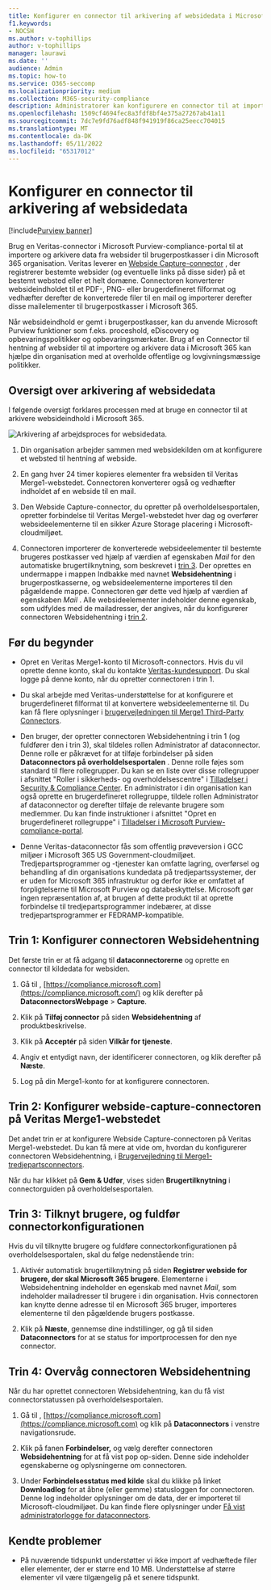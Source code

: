 ```yaml
---
title: Konfigurer en connector til arkivering af websidedata i Microsoft 365
f1.keywords:
- NOCSH
ms.author: v-tophillips
author: v-tophillips
manager: laurawi
ms.date: ''
audience: Admin
ms.topic: how-to
ms.service: O365-seccomp
ms.localizationpriority: medium
ms.collection: M365-security-compliance
description: Administratorer kan konfigurere en connector til at importere og arkivere websidehentningsdata fra Veritas i Microsoft 365. Med denne connector kan du arkivere data fra tredjepartsdatakilder i Microsoft 365 så du kan bruge funktioner til overholdelse af angivne standarder, f.eks. juridisk bevarelse, indholdssøgning og opbevaringspolitikker til at administrere din organisations tredjepartsdata.
ms.openlocfilehash: 1509cf4694fec8a3fdf8bf4e375a27267ab41a11
ms.sourcegitcommit: 7dc7e9fd76adf848f941919f86ca25eecc704015
ms.translationtype: MT
ms.contentlocale: da-DK
ms.lasthandoff: 05/11/2022
ms.locfileid: "65317012"
---
```

# <a name="set-up-a-connector-to-archive-webpage-data"></a>Konfigurer en connector til arkivering af websidedata

[!include[Purview banner](../includes/purview-rebrand-banner.md)]

Brug en Veritas-connector i Microsoft Purview-compliance-portal til at importere og arkivere data fra websider til brugerpostkasser i din Microsoft 365 organisation. Veritas leverer en [Webside Capture-connector](https://globanet.com/webpage-capture) , der registrerer bestemte websider (og eventuelle links på disse sider) på et bestemt websted eller et helt domæne. Connectoren konverterer websideindholdet til et PDF-, PNG- eller brugerdefineret filformat og vedhæfter derefter de konverterede filer til en mail og importerer derefter disse mailelementer til brugerpostkasser i Microsoft 365.

Når websideindhold er gemt i brugerpostkasser, kan du anvende Microsoft Purview funktioner som f.eks. proceshold, eDiscovery og opbevaringspolitikker og opbevaringsmærkater. Brug af en Connector til hentning af websider til at importere og arkivere data i Microsoft 365 kan hjælpe din organisation med at overholde offentlige og lovgivningsmæssige politikker.

## <a name="overview-of-archiving-webpage-data"></a>Oversigt over arkivering af websidedata

I følgende oversigt forklares processen med at bruge en connector til at arkivere websideindhold i Microsoft 365.

![Arkivering af arbejdsproces for websidedata.](../media/WebPageCaptureConnectorWorkflow.png)

1. Din organisation arbejder sammen med websidekilden om at konfigurere et websted til hentning af webside.

2. En gang hver 24 timer kopieres elementer fra websiden til Veritas Merge1-webstedet. Connectoren konverterer også og vedhæfter indholdet af en webside til en mail.

3. Den Webside Capture-connector, du opretter på overholdelsesportalen, opretter forbindelse til Veritas Merge1-webstedet hver dag og overfører websideelementerne til en sikker Azure Storage placering i Microsoft-cloudmiljøet.

4. Connectoren importerer de konverterede websideelementer til bestemte brugeres postkasser ved hjælp af værdien af egenskaben *Mail* for den automatiske brugertilknytning, som beskrevet i [trin 3](#step-3-map-users-and-complete-the-connector-setup). Der oprettes en undermappe i mappen Indbakke med navnet **Websidehentning** i brugerpostkasserne, og websideelementerne importeres til den pågældende mappe. Connectoren gør dette ved hjælp af værdien af egenskaben *Mail* . Alle websideelementer indeholder denne egenskab, som udfyldes med de mailadresser, der angives, når du konfigurerer connectoren Websidehentning i [trin 2](#step-2-configure-the-webpage-capture-connector-on-the-veritas-merge1-site).

## <a name="before-you-begin"></a>Før du begynder

- Opret en Veritas Merge1-konto til Microsoft-connectors. Hvis du vil oprette denne konto, skal du kontakte [Veritas-kundesupport](https://www.veritas.com/content/support/). Du skal logge på denne konto, når du opretter connectoren i trin 1.

- Du skal arbejde med Veritas-understøttelse for at konfigurere et brugerdefineret filformat til at konvertere websideelementerne til. Du kan få flere oplysninger i [brugervejledningen til Merge1 Third-Party Connectors](https://docs.ms.merge1.globanetportal.com/Merge1%20Third-Party%20Connectors%20Web%20Page%20Capture%20User%20Guide%20.pdf).

- Den bruger, der opretter connectoren Websidehentning i trin 1 (og fuldfører den i trin 3), skal tildeles rollen Administrator af dataconnector. Denne rolle er påkrævet for at tilføje forbindelser på siden **Dataconnectors på overholdelsesportalen** . Denne rolle føjes som standard til flere rollegrupper. Du kan se en liste over disse rollegrupper i afsnittet "Roller i sikkerheds- og overholdelsescentre" i [Tilladelser i Security & Compliance Center](../security/office-365-security/permissions-in-the-security-and-compliance-center.md#roles-in-the-security--compliance-center). En administrator i din organisation kan også oprette en brugerdefineret rollegruppe, tildele rollen Administrator af dataconnector og derefter tilføje de relevante brugere som medlemmer. Du kan finde instruktioner i afsnittet "Opret en brugerdefineret rollegruppe" i [Tilladelser i Microsoft Purview-compliance-portal](microsoft-365-compliance-center-permissions.md#create-a-custom-role-group).

- Denne Veritas-dataconnector fås som offentlig prøveversion i GCC miljøer i Microsoft 365 US Government-cloudmiljøet. Tredjepartsprogrammer og -tjenester kan omfatte lagring, overførsel og behandling af din organisations kundedata på tredjepartssystemer, der er uden for Microsoft 365 infrastruktur og derfor ikke er omfattet af forpligtelserne til Microsoft Purview og databeskyttelse. Microsoft gør ingen repræsentation af, at brugen af dette produkt til at oprette forbindelse til tredjepartsprogrammer indebærer, at disse tredjepartsprogrammer er FEDRAMP-kompatible.

## <a name="step-1-set-up-the-webpage-capture-connector"></a>Trin 1: Konfigurer connectoren Websidehentning

Det første trin er at få adgang til **dataconnectorerne** og oprette en connector til kildedata for websiden.

1. Gå til , [https://compliance.microsoft.com](https://compliance.microsoft.com/) og klik derefter på **DataconnectorsWebpage** >  **Capture**.

2. Klik på **Tilføj connector** på siden **Websidehentning** af produktbeskrivelse.

3. Klik på **Acceptér** på siden **Vilkår for tjeneste**.

4. Angiv et entydigt navn, der identificerer connectoren, og klik derefter på **Næste**.

5. Log på din Merge1-konto for at konfigurere connectoren.

## <a name="step-2-configure-the-webpage-capture-connector-on-the-veritas-merge1-site"></a>Trin 2: Konfigurer webside-capture-connectoren på Veritas Merge1-webstedet

Det andet trin er at konfigurere Webside Capture-connectoren på Veritas Merge1-webstedet. Du kan få mere at vide om, hvordan du konfigurerer connectoren Websidehentning, i [Brugervejledning til Merge1-tredjepartsconnectors](https://docs.ms.merge1.globanetportal.com/Merge1%20Third-Party%20Connectors%20Web%20Page%20Capture%20User%20Guide%20.pdf).

Når du har klikket på **Gem & Udfør**, vises siden **Brugertilknytning** i connectorguiden på overholdelsesportalen.

## <a name="step-3-map-users-and-complete-the-connector-setup"></a>Trin 3: Tilknyt brugere, og fuldfør connectorkonfigurationen

Hvis du vil tilknytte brugere og fuldføre connectorkonfigurationen på overholdelsesportalen, skal du følge nedenstående trin:

1. Aktivér automatisk brugertilknytning på siden **Registrer webside for brugere, der skal Microsoft 365 brugere**. Elementerne i Websidehentning indeholder en egenskab med navnet *Mail*, som indeholder mailadresser til brugere i din organisation. Hvis connectoren kan knytte denne adresse til en Microsoft 365 bruger, importeres elementerne til den pågældende brugers postkasse.

2. Klik på **Næste**, gennemse dine indstillinger, og gå til siden **Dataconnectors** for at se status for importprocessen for den nye connector.

## <a name="step-4-monitor-the-webpage-capture-connector"></a>Trin 4: Overvåg connectoren Websidehentning

Når du har oprettet connectoren Websidehentning, kan du få vist connectorstatussen på overholdelsesportalen.

1. Gå til , [https://compliance.microsoft.com](https://compliance.microsoft.com) og klik på **Dataconnectors** i venstre navigationsrude.

2. Klik på fanen **Forbindelser,** og vælg derefter connectoren **Websidehentning** for at få vist pop op-siden. Denne side indeholder egenskaberne og oplysningerne om connectoren.

3. Under **Forbindelsesstatus med kilde** skal du klikke på linket **Downloadlog** for at åbne (eller gemme) statusloggen for connectoren. Denne log indeholder oplysninger om de data, der er importeret til Microsoft-cloudmiljøet. Du kan finde flere oplysninger under [Få vist administratorlogge for dataconnectors](data-connector-admin-logs.md).

## <a name="known-issues"></a>Kendte problemer

- På nuværende tidspunkt understøtter vi ikke import af vedhæftede filer eller elementer, der er større end 10 MB. Understøttelse af større elementer vil være tilgængelig på et senere tidspunkt.